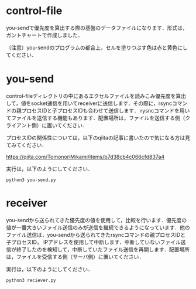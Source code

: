 # control-file
you-sendで優先度を算出する際の基盤のデータファイルになります．形式は，ガントチャートで作成しました．

（注意）you-sendのプログラムの都合上，セルを塗りつぶす色は赤と黄色にしてください．

# you-send
control-fileディレクトリの中にあるエクセルファイルを読みこみ優先度を算出して，値をsocket通信を用いてreceiverに送信します．その際に，rsyncコマンドの親プロセスIDと子プロセスIDも合わせて送信します．
rysncコマンドを用いてファイルを送信する機能もあります．配置場所は，ファイルを送信する側（クライアント側）に置いてください．

プロセスIDの関係性については，以下のqiitaの記事に書いたので気になる方は見てみてください．

https://qiita.com/TomonoriMikami/items/b7d38cb4c066cfd837a4

実行は，以下のようにしてください．

```shell
python3 you-send.py
```

# receiver
you-sendから送られてきた優先度の値を使用して，比較を行います．優先度の値が一番大きいファイル送信のみが送信を継続できるようになっています．他のファイル送信は，you-sendから送られてきたrsyncコマンドの親プロセスIDと子プロセスID，
IPアドレスを使用して中断します．中断していないファイル送信が終了したのを検知して，中断していたファイル送信を再開します．配置場所は，ファイルを受信する側（サーバ側）に置いてください．


実行は，以下のようにしてください．

```shell
python3 reciever.py
```
